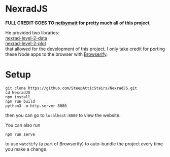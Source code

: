 # NexradJS

**FULL CREDIT GOES TO [netbymatt](https://github.com/netbymatt) for pretty much all of this project.**

He provided two libraries:<br>[nexrad-level-2-data](https://github.com/netbymatt/nexrad-level-2-data)<br>[nexrad-level-2-plot](https://github.com/netbymatt/nexrad-level-2-plot)<br>that allowed for the development of this project. I only take credit for porting these Node apps to the browser with [Browserify](https://browserify.org).

# Setup
```
git clone https://github.com/SteepAtticStairs/NexradJS.git
cd NexradJS
npm install
npm run build
python3 -m http.server 8080
```
then you can go to `localhost:8080` to view the website.

You can also run
```
npm run serve
```
to use `watchify` (a part of Browserify) to auto-bundle the project every time you make a change.